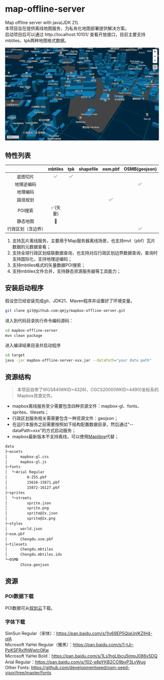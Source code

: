 # map-offline-server

Map offline server with java(JDK 21).  
本项目旨在提供离线地图服务，为私有化地图部署提供解决方案。  
启动项目后可以通过 http://localhost:10101/ 查看开放接口，目前主要支持mbtiles、tpk两种地图格式数据。

![Mapbox Offline Demo](assets/chengdu.png)

## 特性列表

|           |        mbtiles         |        tpk         | shapefile |      osm.pbf       |   OSMB(geojson)    |
|:---------:|:----------------------:|:------------------:|:---------:|:------------------:|:------------------:|
|   底图切片    |   :white_check_mark:   | :white_check_mark: |           |                    |                    |
|   地理逆编码   |                        |                    |           |                    | :white_check_mark: |
|   地理编码    |                        |                    |           |                    |                    |
|   路径规划    |                        |                    |           | :white_check_mark: |                    |
|   POI搜索   | :white_check_mark:(矢量) |                    |           |                    |                    |
|   静态地图    |       :running:        |                    |           |                    |                    |
| 行政区划（含边界） |                        |                    |           |                    | :white_check_mark: |

1. 支持瓦片离线服务，主要用于Map服务器离线场景，也支持mvt（pbf）瓦片数据的元数据查看；
2. 支持全球行政区划级联数据查询，也支持对应行政区划边界数据查询，查询时支持国际化，支持地理逆编码；
3. 支持mbtiles格式的矢量数据POI搜索；
4. 支持mbtiles文件合并，支持静态资源服务器等工具能力；

## 安装启动程序

假设您已经安装完成git、JDK21、Maven程序并设置好了环境变量。

```bash
git clone git@github.com:qmjy/mapbox-offline-server.git
```

进入到代码目录执行命令编码源码：

```bash
cd mapbox-offline-server
mvn clean package
```

进入编译结果目录并启动程序

```bash
cd target
java -jar mapbox-offline-server-xxx.jar --dataPath="your data path"
```

## 资源结构

> 本项目自带了WGS84(WKID=4326)、CGCS2000(WKID=4490)坐标系的Mapbox资源文件。

- mapbox离线服务至少需要包含四种资源文件：mapbox-gl、fonts、sprites、tilesets；
- 行政区划服务相关需需要包含一种资源文件：geojson；
- 在运行本服务之前需要按照如下结构配置数据目录，然后通过“--dataPath=xxx”的方式启动服务；
- mapbox最新版本不支持离线，可以使用[Maplibre](https://maplibre.org/)代替；

```bash
data
├─assets
│      mapbox-gl.css
│      mapbox-gl.js
├─fonts
│  └─Arial Regular
│         0-255.pbf
│         15616-15871.pbf
│         15872-16127.pbf
├─sprites
│  └─streets
│         sprite.json
│         sprite.png
│         sprite@2x.json
│         sprite@2x.png
├─styles
│      world.json
├─osm.pbf
│      Chengdu.osm.pbf
├─tilesets
│      Chengdu.mbtiles
│      Chengdu.mbtiles.idx
└─OSMB
       China.geojson
```

## 资源

### POI数据下载

POI数据可从[规划云](http://guihuayun.com/poi/)下载。

### 字体下载

SimSun Regular（宋体）：https://pan.baidu.com/s/1lv69EP5QlaUnlKZlH4-qlA  
Microsoft YaHei Regular（雅黑）：https://pan.baidu.com/s/1-tJr-PpKSFRxlfhWwtc0Kw  
Microsoft YaHei Bold：https://pan.baidu.com/s/1Ls1hgLIbcu5impJ086x5DQ  
Arial Regular：https://pan.baidu.com/s/102-e8pYKB2CO9bvP3LvWug  
Other Fonts: https://github.com/developmentseed/osm-seed-visor/tree/master/fonts
